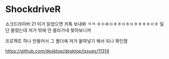 # ShockdriveR
쇼크드라이버 21
이거 읽었으면 카톡 보내봐 ㅋㅋ
ㅎㅇㅀㅇㅎㅎㅇㅎㅇㅎㅎㅎㅎㅇㅎ
일단 올렸는데 저거 밖에 안 올라가네 찾아보니까
  
  프로젝트 하나 만들어서 그 폴더에 저거 붙여넣기 해서 되나 확인졈 

  https://github.com/desktop/desktop/issues/11314
